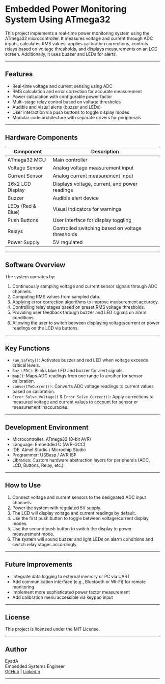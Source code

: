 # Embedded Power Monitoring System Using ATmega32

This project implements a real-time power monitoring system using the ATmega32 microcontroller. It measures voltage and current through ADC inputs, calculates RMS values, applies calibration corrections, controls relays based on voltage thresholds, and displays measurements on an LCD screen. Additionally, it uses buzzer and LEDs for alerts.

---

## Features

- Real-time voltage and current sensing using ADC
- RMS calculation and error correction for accurate measurement
- Power calculation with configurable power factor
- Multi-stage relay control based on voltage thresholds
- Audible and visual alerts (buzzer and LEDs)
- User interaction via push buttons to toggle display modes
- Modular code architecture with separate drivers for peripherals

---

## Hardware Components

| Component           | Description                         |
|---------------------|-----------------------------------|
| ATmega32 MCU        | Main controller                   |
| Voltage Sensor      | Analog voltage measurement input  |
| Current Sensor      | Analog current measurement input  |
| 16x2 LCD Display    | Displays voltage, current, and power readings |
| Buzzer              | Audible alert device               |
| LEDs (Red & Blue)   | Visual indicators for warnings     |
| Push Buttons        | User interface for display toggling|
| Relays              | Controlled switching based on voltage thresholds |
| Power Supply        | 5V regulated                      |

---

## Software Overview

The system operates by:

1. Continuously sampling voltage and current sensor signals through ADC channels.
2. Computing RMS values from sampled data.
3. Applying error correction algorithms to improve measurement accuracy.
4. Controlling relay stages based on preset RMS voltage thresholds.
5. Providing user feedback through buzzer and LED signals on alarm conditions.
6. Allowing the user to switch between displaying voltage/current or power readings on the LCD via buttons.

---

## Key Functions

- `Fun_Safety()`: Activates buzzer and red LED when voltage exceeds critical levels.
- `Buz_LED()`: Blinks blue LED and buzzer for alert signals.
- `map()`: Maps ADC readings from one range to another for sensor calibration.
- `convertToCurrent()`: Converts ADC voltage readings to current values based on calibration.
- `Error_Solve_Voltage()` & `Error_Solve_Current()`: Apply corrections to measured voltage and current values to account for sensor or measurement inaccuracies.

---

## Development Environment

- Microcontroller: ATmega32 (8-bit AVR)
- Language: Embedded C (AVR-GCC)
- IDE: Atmel Studio / Microchip Studio
- Programmer: USBasp / AVR ISP
- Libraries: Custom hardware abstraction layers for peripherals (ADC, LCD, Buttons, Relay, etc.)

---

## How to Use

1. Connect voltage and current sensors to the designated ADC input channels.
2. Power the system with regulated 5V supply.
3. The LCD will display voltage and current readings by default.
4. Use the first push button to toggle between voltage/current display modes.
5. Use the second push button to switch the display to power measurement mode.
6. The system will sound buzzer and light LEDs on alarm conditions and switch relay stages accordingly.

---

## Future Improvements

- Integrate data logging to external memory or PC via UART
- Add communication interface (e.g., Bluetooth or Wi-Fi) for remote monitoring
- Implement more sophisticated power factor measurement
- Add calibration menu accessible via keypad input

---

## License

This project is licensed under the MIT License.

---

## Author

EyadA  
Embedded Systems Engineer  
[GitHub](#) | [LinkedIn](#)

---

